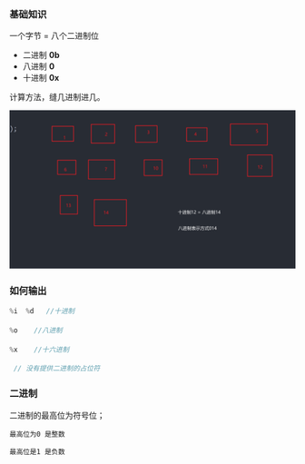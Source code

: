 ### 基础知识

一个字节 = 八个二进制位

- 二进制 **0b**
- 八进制 **0**
- 十进制 **0x**

计算方法，缝几进制进几。

![Snipaste_2021-11-28_22-07-04](images/Snipaste_2021-11-28_22-07-04.png)

### 如何输出

```c
%i  %d   //十进制

%o    //八进制
    
%x    //十六进制
    
 // 没有提供二进制的占位符
```

### 二进制

二进制的最高位为符号位；

`最高位为0 是整数`

`最高位是1 是负数`

